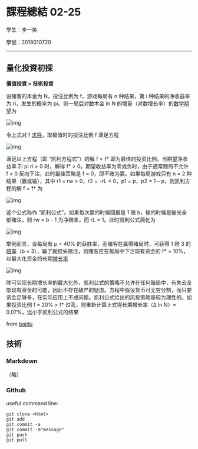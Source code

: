 # 課程總結 02-25

學生：李一笑

學號：2018010720

---

## 量化投資初探

**價值投資 > 技術投資**

设赌客的本金为 N，投注比例为 f，游戏每局有 n 种结果，第 i 种结果的净收益率为 ri，发生的概率为 pi。则一局后对数本金 ln N 的增量（对数增长率）的[数学期望](https://baike.baidu.com/item/数学期望/5362790)为

![img](https://bkimg.cdn.bcebos.com/formula/e1c3ccbb38c1de266388f613a7b28960.svg)

令上式对 f [求导](https://baike.baidu.com/item/求导/1063861)，取极值时的投注比例 f 满足方程

![img](https://bkimg.cdn.bcebos.com/formula/45d4e4fb29008a0872bab279e364e5eb.svg)

满足以上方程（即 “凯利方程式”）的解 f = f* 即为最佳的投资比例。当期望净收益率 Σi pi ri > 0 时，解得 f* > 0。期望收益率为零或负时，由于通常赌局不允许 f < 0 反向下注，此时最佳策略是 f = 0，即不赌为赢。如果每局游戏只有 n = 2 种结果（赢或输），其中 r1 = rw > 0，r2 = -rL < 0，p1 = p，p2 = 1 – p，则凯利方程的解 f = f* 为

![img](https://bkimg.cdn.bcebos.com/formula/0e16b1a247a7cbccfb45bcb6fa2cdd9b.svg)

这个公式称作 “凯利公式”。如果每次赢的时候回报是 1 赔 b，输的时候是输光全部赌注，则 rw = b – 1 为净赔率，而 rL = 1。此时凯利公式简化为

![img](https://bkimg.cdn.bcebos.com/formula/b5f419a708dad8864bf987149a3262c9.svg)

举例而言，设每局有 p = 40% 的获胜率，而赌客在赢得赌局时，可获得 1 赔 3 的[赔率](https://baike.baidu.com/item/赔率)（b = 3），输了就损失赌注，则赌客应在每局中下注现有资金的 f* = 10%，以最大化资金的长期[增长率](https://baike.baidu.com/item/增长率)

![img](https://bkimg.cdn.bcebos.com/formula/b46fddc9f0806c7cdcf22fca25baf38d.svg)

除可实现长期增长率的最大化外，凯利公式的策略不允许在任何赌局中，有失去全部现有资金的可能，因此不存在破产的疑虑。方程中假设货币可无穷分割，而只要资金足够多，在实际应用上不成问题。凯利公式给出的风投策略是较为理性的。如果投资比例 f = 20% > f* 过高，则重新计算上式得长期增长率〈Δ ln N〉= 0.07%，远小于凯利公式的结果



from [baidu](https://baike.baidu.com/item/%E5%87%AF%E5%88%A9%E5%85%AC%E5%BC%8F/136985?fr=aladdin)



## 技術



### Markdown

（略）



### Github

useful command line:

```
git clone <html>
git add
git commit -a
git commit -m"message"
git push
git pull
```

